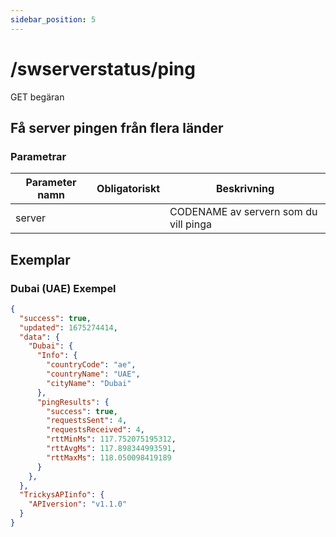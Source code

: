 ```yaml
---
sidebar_position: 5
---
```


# /swserverstatus/ping

<span class="request-bubble request-get">GET begäran</span>


## Få server pingen från flera länder

### Parametrar

| Parameter namn |       Obligatoriskt       | Beskrivning                           |
| -------------- |:-------------------------:| ------------------------------------- |
| server         | <i class="fas fa-fw fa-check-circle text-success"></i> | CODENAME av servern som du vill pinga |

## Exemplar
### Dubai (UAE) Exempel
```json
{
  "success": true,
  "updated": 1675274414,
  "data": {
    "Dubai": {
      "Info": {
        "countryCode": "ae",
        "countryName": "UAE",
        "cityName": "Dubai"
      },
      "pingResults": {
        "success": true,
        "requestsSent": 4,
        "requestsReceived": 4,
        "rttMinMs": 117.752075195312,
        "rttAvgMs": 117.898344993591,
        "rttMaxMs": 118.050098419189
      }
    },
  },
  "TrickysAPIinfo": {
    "APIversion": "v1.1.0"
  }
}
```